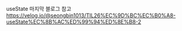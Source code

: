 useState 마지막 블로그 참고 https://velog.io/@seongbin1013/TIL26%EC%9D%BC%EC%B0%A8-useState%EC%8B%AC%ED%99%94%ED%8E%B8-2
